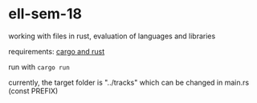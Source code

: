 # ell-sem-18
working with files in rust, evaluation of languages and libraries

requirements: [cargo and rust](https://doc.rust-lang.org/book/2018-edition/ch01-01-installation.html)

run with ```cargo run```

currently, the target folder is "../tracks" which can be changed in main.rs (const PREFIX)
